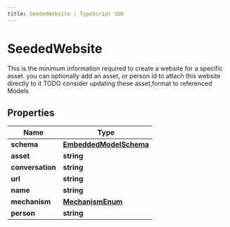 ```yaml
---
title: SeededWebsite | TypeScript SDK
---
```



# SeededWebsite

This is the minimum information required to create a website for a specific asset.  you can optionally add an asset, or person id to attach this website directly to it  TODO consider updating these asset,format to referenced Models

## Properties

Name | Type
------------ | -------------
**schema** | [**EmbeddedModelSchema**](EmbeddedModelSchema)
**asset** | **string**
**conversation** | **string**
**url** | **string**
**name** | **string**
**mechanism** | [**MechanismEnum**](MechanismEnum)
**person** | **string**


